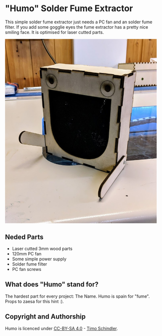 # "Humo" Solder Fume Extractor

This simple solder fume extractor just needs a PC fan and an solder fume filter. If you add some gogglie eyes the fume extractor has a pretty nice smiling face. It is optimised for laser cutted parts.

<img src="images/humo.jpg" width=500px alt="Humo is happy">

## Neded Parts
- Laser cutted 3mm wood parts
- 120mm PC fan
- Some simple power supply
- Solder fume filter
- PC fan screws

## What does "Humo" stand for?
The hardest part for every project: The Name. Humo is spain for "fume". Props to zaesa for this hint :).

## Copyright and Authorship
Humo is licenced under [CC-BY-SA 4.0](https://creativecommons.org/licenses/by-sa/4.0/) - [Timo Schindler](https://www.timoschindler.de).
